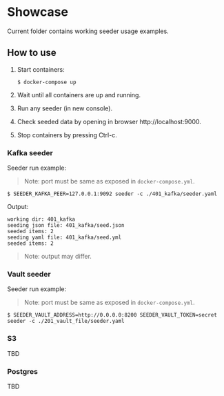 # Showcase

Current folder contains working seeder usage examples.


## How to use

1. Start containers:

    ```shell
    $ docker-compose up
    ```

2. Wait until all containers are up and running.
3. Run any seeder (in new console).
4. Check seeded data by opening in browser http://localhost:9000.
5. Stop containers by pressing Ctrl-c.

### Kafka seeder

Seeder run example:

> Note: port must be same as exposed in `docker-compose.yml`.

```shell
$ SEEDER_KAFKA_PEER=127.0.0.1:9092 seeder -c ./401_kafka/seeder.yaml
```

Output:

```
working dir: 401_kafka
seeding json file: 401_kafka/seed.json
seeded items: 2
seeding yaml file: 401_kafka/seed.yml
seeded items: 2
```

> Note: output may differ.

### Vault seeder

Seeder run example:

> Note: port must be same as exposed in `docker-compose.yml`.

```shell
$ SEEDER_VAULT_ADDRESS=http://0.0.0.0:8200 SEEDER_VAULT_TOKEN=secret seeder -c ./201_vault_file/seeder.yaml
```

### S3

TBD

### Postgres

TBD
